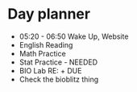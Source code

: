 
# Day planner

- 05:20 - 06:50 Wake Up, Website
- English Reading
- Math Practice
- Stat Practice - NEEDED
- BIO Lab RE: + DUE
- Check the bioblitz thing